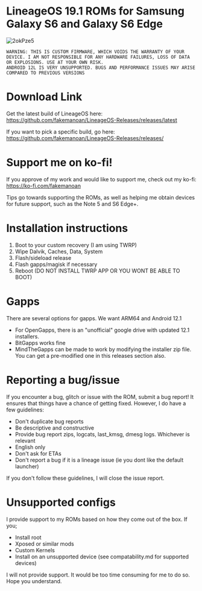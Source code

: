 # LineageOS 19.1 ROMs for Samsung Galaxy S6 and Galaxy S6 Edge
![2okPze5](https://github.com/fakemanoan/LineageOS-Releases/assets/55951275/ce162595-1212-4e74-bf84-d8256eef00b9)

```
WARNING: THIS IS CUSTOM FIRMWARE, WHICH VOIDS THE WARRANTY OF YOUR DEVICE. I AM NOT RESPONSIBLE FOR ANY HARDWARE FAILURES, LOSS OF DATA OR EXPLOSIONS. USE AT YOUR OWN RISK.
ANDROID 12L IS VERY UNSUPPORTED. BUGS AND PERFORMANCE ISSUES MAY ARISE COMPARED TO PREVIOUS VERSIONS
```

# Download Link
Get the latest build of LineageOS here: https://github.com/fakemanoan/LineageOS-Releases/releases/latest

If you want to pick a specific build, go here: https://github.com/fakemanoan/LineageOS-Releases/releases/

# Support me on ko-fi!
If you approve of my work and would like to support me, check out my ko-fi: https://ko-fi.com/fakemanoan

Tips go towards supporting the ROMs, as well as helping me obtain devices for future support, such as the Note 5 and S6 Edge+. 

# Installation instructions
1) Boot to your custom recovery (I am using TWRP)
2) Wipe Dalvik, Caches, Data, System
3) Flash/sideload release
4) Flash gapps/magisk if necessary
5) Reboot (DO NOT INSTALL TWRP APP OR YOU WONT BE ABLE TO BOOT)

# Gapps
There are several options for gapps. We want ARM64 and Android 12.1

- For OpenGapps, there is an "unofficial" google drive with updated 12.1 installers.
- BitGapps works fine
- MindTheGapps can be made to work by modifying the installer zip file. You can get a pre-modified one in this releases section also.

# Reporting a bug/issue
If you encounter a bug, glitch or issue with the ROM, submit a bug report! It ensures that things have a chance of getting fixed.
However, I do have a few guidelines:
- Don't duplicate bug reports
- Be descriptive and constructive
- Provide bug report zips, logcats, last_kmsg, dmesg logs. Whichever is relevant
- English only
- Don't ask for ETAs
- Don't report a bug if it is a lineage issue (ie you dont like the default launcher)

If you don't follow these guidelines, I will close the issue report.

# Unsupported configs
I provide support to my ROMs based on how they come out of the box. If you;
- Install root
- Xposed or similar mods
- Custom Kernels
- Install on an unsupported device (see compatability.md for supported devices)

I will not provide support. It would be too time consuming for me to do so. Hope you understand. 
